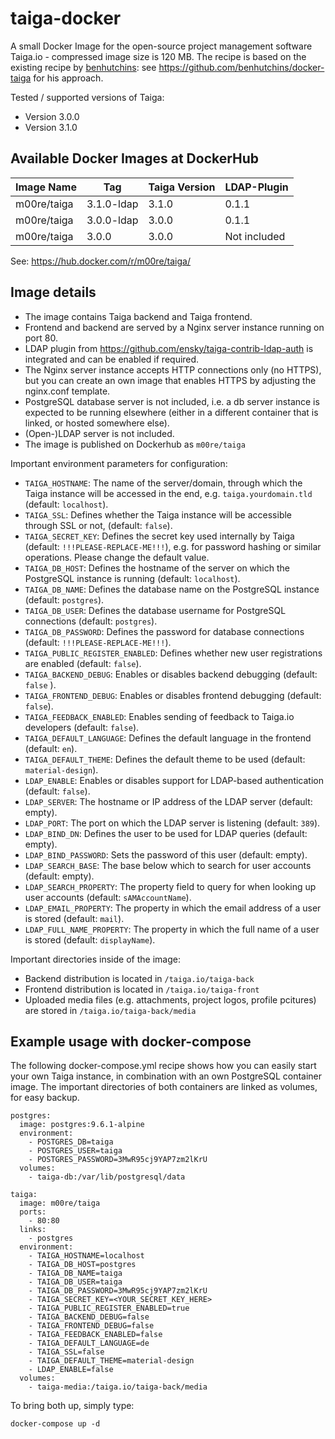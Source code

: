 # taiga-docker

A small Docker Image for the open-source project management software Taiga.io  - compressed image size is 120 MB. The recipe is based on the existing recipe by [benhutchins](https://github.com/benhutchins): see https://github.com/benhutchins/docker-taiga for his approach.

Tested / supported versions of Taiga:

- Version 3.0.0
- Version 3.1.0

## Available Docker Images at DockerHub

Image Name  | Tag        | Taiga Version | LDAP-Plugin
------------|------------|---------------|-------------
m00re/taiga | 3.1.0-ldap | 3.1.0         | 0.1.1
m00re/taiga | 3.0.0-ldap | 3.0.0         | 0.1.1
m00re/taiga | 3.0.0      | 3.0.0         | Not included

See: https://hub.docker.com/r/m00re/taiga/

## Image details

- The image contains Taiga backend and Taiga frontend. 
- Frontend and backend are served by a Nginx server instance running on port 80.
- LDAP plugin from https://github.com/ensky/taiga-contrib-ldap-auth is integrated and can be enabled if required.
- The Nginx server instance accepts HTTP connections only (no HTTPS), but you can create an own image that enables HTTPS by adjusting the nginx.conf template.
- PostgreSQL database server is not included, i.e. a db server instance is expected to be running elsewhere (either in a different container that is linked, or hosted somewhere else).
- (Open-)LDAP server is not included.
- The image is published on Dockerhub as `m00re/taiga`

Important environment parameters for configuration:
- `TAIGA_HOSTNAME`: The name of the server/domain, through which the Taiga instance will be accessed in the end, e.g. `taiga.yourdomain.tld` (default: `localhost`).
- `TAIGA_SSL`: Defines whether the Taiga instance will be accessible through SSL or not, (default: `false`).
- `TAIGA_SECRET_KEY`: Defines the secret key used internally by Taiga (default: `!!!PLEASE-REPLACE-ME!!!`), e.g. for password hashing or similar operations. Please change the default value.
- `TAIGA_DB_HOST`: Defines the hostname of the server on which the PostgreSQL instance is running (default: `localhost`).
- `TAIGA_DB_NAME`: Defines the database name on the PostgreSQL instance (default: `postgres`).
- `TAIGA_DB_USER`: Defines the database username for PostgreSQL connections (default: `postgres`).
- `TAIGA_DB_PASSWORD`: Defines the password for database connections (default: `!!!PLEASE-REPLACE-ME!!!`).
- `TAIGA_PUBLIC_REGISTER_ENABLED`: Defines whether new user registrations are enabled (default: `false`).
- `TAIGA_BACKEND_DEBUG`: Enables or disables backend debugging (default: `false` ).
- `TAIGA_FRONTEND_DEBUG`: Enables or disables frontend debugging (default: `false`).
- `TAIGA_FEEDBACK_ENABLED`: Enables sending of feedback to Taiga.io developers (default: `false`).
- `TAIGA_DEFAULT_LANGUAGE`: Defines the default language in the frontend (default: `en`).
- `TAIGA_DEFAULT_THEME`: Defines the default theme to be used (default: `material-design`).
- `LDAP_ENABLE`: Enables or disables support for LDAP-based authentication (default: `false`).
- `LDAP_SERVER`: The hostname or IP address of the LDAP server (default: empty).
- `LDAP_PORT`: The port on which the LDAP server is listening (default: `389`).
- `LDAP_BIND_DN`: Defines the user to be used for LDAP queries (default: empty).
- `LDAP_BIND_PASSWORD`: Sets the password of this user (default: empty).
- `LDAP_SEARCH_BASE`: The base below which to search for user accounts (default: empty).
- `LDAP_SEARCH_PROPERTY`: The property field to query for when looking up user accounts (default: `sAMAccountName`).
- `LDAP_EMAIL_PROPERTY`: The property in which the email address of a user is stored (default: `mail`).
- `LDAP_FULL_NAME_PROPERTY`: The property in which the full name of a user is stored (default: `displayName`).

Important directories inside of the image:
- Backend distribution is located in `/taiga.io/taiga-back`
- Frontend distribution is located in `/taiga.io/taiga-front`
- Uploaded media files (e.g. attachments, project logos, profile pcitures) are stored in `/taiga.io/taiga-back/media`

## Example usage with docker-compose

The following docker-compose.yml recipe shows how you can easily start your own Taiga instance, in combination with an own PostgreSQL container image. The important directories of both containers are linked as volumes, for easy backup.

```
postgres:
  image: postgres:9.6.1-alpine
  environment:
    - POSTGRES_DB=taiga
    - POSTGRES_USER=taiga
    - POSTGRES_PASSWORD=3MwR95cj9YAP7zm2lKrU
  volumes:
    - taiga-db:/var/lib/postgresql/data

taiga:
  image: m00re/taiga
  ports:
    - 80:80
  links:
    - postgres
  environment:
    - TAIGA_HOSTNAME=localhost
    - TAIGA_DB_HOST=postgres
    - TAIGA_DB_NAME=taiga
    - TAIGA_DB_USER=taiga
    - TAIGA_DB_PASSWORD=3MwR95cj9YAP7zm2lKrU
    - TAIGA_SECRET_KEY=<YOUR_SECRET_KEY_HERE>
    - TAIGA_PUBLIC_REGISTER_ENABLED=true
    - TAIGA_BACKEND_DEBUG=false
    - TAIGA_FRONTEND_DEBUG=false
    - TAIGA_FEEDBACK_ENABLED=false
    - TAIGA_DEFAULT_LANGUAGE=de
    - TAIGA_SSL=false
    - TAIGA_DEFAULT_THEME=material-design
    - LDAP_ENABLE=false
  volumes:
    - taiga-media:/taiga.io/taiga-back/media
```

To bring both up, simply type:

`docker-compose up -d`
